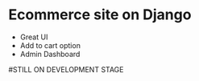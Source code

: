 # Ecommerce site on Django

- Great UI
- Add to cart option
- Admin Dashboard



#STILL ON DEVELOPMENT STAGE

